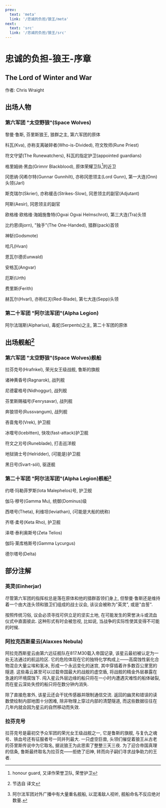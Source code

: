 ```yaml
---
prev:
  text: 'meta'
  link: '/忠诚的负担/狼王/meta'
next:
  text: 'src'
  link: '/忠诚的负担/狼王/src'
---
```


# 忠诚的负担-狼王-序章

## The Lord of Winter and War

作者: Chris Wraight

## 出场人物

### 第六军团 "太空野狼"(Space Wolves)

黎曼·鲁斯, 芬里斯狼王, 狼群之主, 第六军团的原体

科瓦(Kva), 亦称支离破碎者(Who-is-Divided), 符文牧师(Rune Priest)

符文守望(The Runewatchers), 科瓦的指定护卫(appointed guardians)

格里姆纳·黑血(Grimnr Blackblood), 原体荣耀卫队[^1]的近卫

[^1]: honour guard, 又译作荣誉卫队, 荣誉护卫

冈恩纳·冈希尔特(Gunnar Gunnhilt), 亦称冈恩领主(Lord Gunn), 第一大连(Onn)头领(Jarl)

斯克瑞尔(Skrier), 亦称缓击(Strikes-Slow), 冈恩领主的副官(Adjutant)

阿斯(Aesir), 冈恩领主的副官

欧格维·欧格维·海姆施鲁特(Ogvai Ogvai Helmschrot), 第三大连(Tra)头领

比约恩(Bjorn), "独手"(The One-Handed), 猎群(pack)首领

神斩(Godsmote)

哈凡(Hvan)

恩瓦尔德(Eunwald)

安格瓦(Angvar)

厄斯(Urth)

费里斯(Ferith)

赫瓦尔(Hvarl), 亦称红刃(Red-Blade), 第七大连(Sepp)头领

### 第二十军团 "阿尔法军团"(Alpha Legion)

阿尔法瑞斯(Alpharius), 毒蛇(Serpents)之主, 第二十军团的原体

## 出场舰船[^2]

[^2]: 节选自 译文

### 第六军团 "太空野狼"(Space Wolves)舰船

拉芬克号(Hrafnkel), 荣光女王级战舰, 鲁斯的旗舰

诸神黄昏号(Ragnarok), 战列舰

尼德霍格号(Nidhoggur), 战列舰

芬里斯赐福号(Fenrysavar), 战列舰

奔狼领号(Russvangum), 战列舰

吝啬鬼号(Vrek), 护卫舰

冰噬号(Icebitten), 快攻(fast-attack)护卫舰

符文之刃号(Runeblade), 打击巡洋舰

地狱骑士号(Helridder), (可能是)护卫舰

黑日号(Svart-sól), 驱逐舰

### 第二十军团 "阿尔法军团"(Alpha Legion)舰船[^3]

约塔·玛勒菲罗斯(Iota Malephelos)号, 护卫舰

伽马·穆号(Gamma Mu), 统御(Dominus)级

西塔号(Theta), 利维坦(leviathan), (可能是大船的统称)

齐塔·柔号(Keta Rho), 护卫舰

泽塔·泰利奥斯号(Zeta Telios)

伽玛·莱库格斯号(Gamma Lycurgus)

德尔塔号(Delta)

[^3]: 阿尔法军团对外广播中有大量重名舰船, 以混淆敌人视听, 舰船命名不反应绝对数量.

## 部分注解

### 英灵(Einherjar)

尽管第六军团的指挥权总是落在原体和他的猎群首领们身上, 但黎曼·鲁斯还是维持着一个由大连头领和狼卫们组成的战士议会, 该议会被称为"英灵", 或是"血誓".

按照传统习俗, 议会必须寻找可供立足的坚实土地, 在可能发生的荣誉决斗或流血仪式中直面彼此. 这种形式有时会被忽视, 比如说, 当战争的实际性使其变得不可能的时候.

### 阿拉克西斯星云(Alaxxes Nebula)

阿拉克西斯星云由第六远征舰队在817.M30载入帝国记录, 该星云最初被认定为一处无法通过的航运险区. 它的危险体现在它的独特化学构成上——高腐蚀性氨化合物混合大量尘埃和氢冰, 形成一个永远变化的迷宫, 其中穿插着许多数百公里宽的隧道. 这些毒云甚至可以过载帝国最大的战舰的虚空盾, 将战舰的精金外层暴露在急速的环境腐蚀下. 闯入星云外层边缘的船只将在一小时内遭遇灾难性的船体破裂, 而在星云深处失控的船只将在数分钟内消失.

除了直接危害外, 该星云还会干扰传感器并限制通信交流. 返回的幽灵和错误的读数使绘制内部地图十分困难, 除非物理上穿过内部的清楚隧道, 而这些数据往往在几年内就会因为星云的自然移动而失效.

### 拉芬克号

拉芬克号是最初交予众军团的荣光女王级战舰之一, 它是鲁斯的旗舰, 与复仇之魂号、铁血号还有征服者号一同并列最大. 一只虚空巨兽, 头领们催促着狼王从古老的芬里斯传说中为它取名, 据说狼王为此思索了整整三天三夜. 为了迎合帝国真理的信条, 鲁斯最终取名为拉芬克——拒绝了旧神, 转而向子嗣们寻求战争助力的王者.
